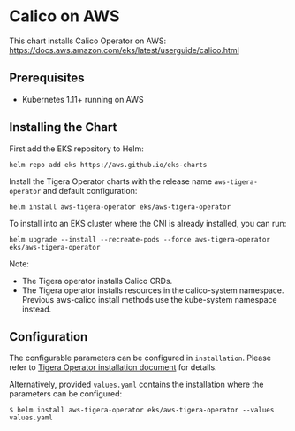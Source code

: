 # Calico on AWS

This chart installs Calico Operator on AWS: https://docs.aws.amazon.com/eks/latest/userguide/calico.html

## Prerequisites

- Kubernetes 1.11+ running on AWS

## Installing the Chart

First add the EKS repository to Helm:

```shell script
helm repo add eks https://aws.github.io/eks-charts
```

Install the Tigera Operator charts with the release name `aws-tigera-operator` and default configuration:
```shell script
helm install aws-tigera-operator eks/aws-tigera-operator
```
To install into an EKS cluster where the CNI is already installed, you can run:
```shell script
helm upgrade --install --recreate-pods --force aws-tigera-operator eks/aws-tigera-operator
```
Note:
- The Tigera operator installs Calico CRDs.
- The Tigera operator installs resources in the calico-system namespace. Previous aws-calico install methods use the kube-system namespace instead.

## Configuration
The configurable parameters can be configured in `installation`. Please refer to [Tigera Operator installation document](https://docs.tigera.io/reference/installation/api#operator.tigera.io/v1.InstallationSpec) for
details.

Alternatively, provided `values.yaml` contains the installation where the parameters can be configured:

```shell script
$ helm install aws-tigera-operator eks/aws-tigera-operator --values values.yaml
```
